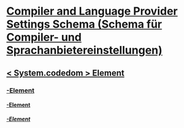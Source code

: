 # [Compiler and Language Provider Settings Schema (Schema für Compiler- und Sprachanbietereinstellungen)](index.md)
## [< System.codedom > Element](system-codedom-element.md)
### [<compilers>-Element](compilers-element.md)
#### [<compiler>-Element](compiler-element.md)
##### [<providerOption>-Element](provideroption-element.md)
